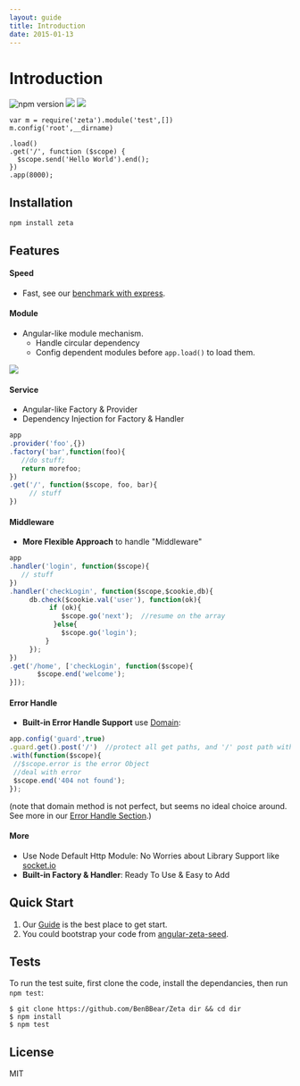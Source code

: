```yaml
---
layout: guide
title: Introduction
date: 2015-01-13
---
```


# Introduction

![npm version](https://badge.fury.io/js/zeta.svg)
![](https://travis-ci.org/BenBBear/Zeta.svg)
![](https://coveralls.io/repos/BenBBear/Zeta/badge.png)

~~~javescript
var m = require('zeta').module('test',[])
m.config('root',__dirname)

.load()
.get('/', function ($scope) {
  $scope.send('Hello World').end();
})
.app(8000);
~~~

## Installation

~~~shell
npm install zeta
~~~


## Features

#### Speed
- Fast, see our [benchmark with express](https://github.com/BenBBear/Zeta-benchmark).

#### Module
- Angular-like module mechanism.
    - Handle circular dependency
    - Config dependent modules before `app.load()` to load them.

![]({{site.baseurl}}/img/module.png)


#### Service
- Angular-like Factory & Provider
- Dependency Injection for Factory & Handler

~~~javascript
app
.provider('foo',{})
.factory('bar',function(foo){
   //do stuff;
   return morefoo; 
})
.get('/', function($scope, foo, bar){
     // stuff
})
~~~

#### Middleware

- **More Flexible Approach** to handle "Middleware"

~~~javascript
app
.handler('login', function($scope){
   // stuff
})
.handler('checkLogin', function($scope,$cookie,db){
     db.check($cookie.val('user'), function(ok){
          if (ok){
             $scope.go('next');  //resume on the array
           }else{
             $scope.go('login');
         }         
     });
})
.get('/home', ['checkLogin', function($scope){
       $scope.end('welcome');
}]);
~~~

#### Error Handle

- **Built-in Error Handle Support** use [Domain](nodejs.org/api/domain.html): 

~~~javascript
app.config('guard',true)
.guard.get().post('/')  //protect all get paths, and '/' post path with the following function
.with(function($scope){
 //$scope.error is the error Object
 //deal with error
 $scope.end('404 not found');
});
~~~

(note that domain method is not perfect, but seems no ideal choice around. See more in our [Error Handle Section](http://zetajs.io/guide/ErrorHandle.html).)


#### More

- Use Node Default Http Module: No Worries about Library Support like [socket.io](socket.io)
- **Built-in Factory & Handler**: Ready To Use & Easy to Add 

## Quick Start

1. Our [Guide](http://zetajs.io/guide) is the best place to get start.
2. You could bootstrap your code from [angular-zeta-seed](https://github.com/cloud-bear/angular-zeta-seed).


## Tests

To run the test suite, first clone the code, install the dependancies, then run `npm test`:

~~~shell
$ git clone https://github.com/BenBBear/Zeta dir && cd dir
$ npm install
$ npm test
~~~

## License

MIT

